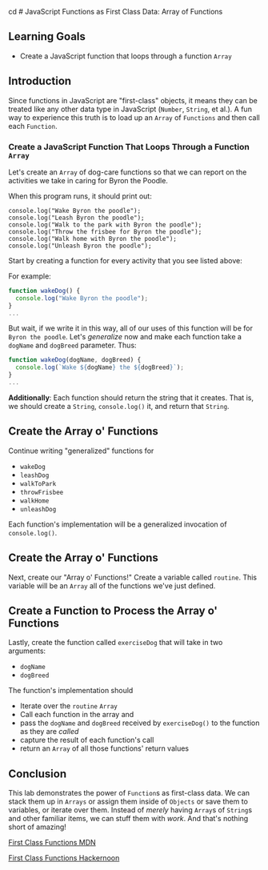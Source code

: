 cd # JavaScript Functions as First Class Data: Array of Functions

## Learning Goals

- Create a JavaScript function that loops through a function `Array`

## Introduction

Since functions in JavaScript are "first-class" objects, it means they can be
treated like any other data type in JavaScript (`Number`, `String`, et al.).  A
fun way to experience this truth is to load up an `Array` of `Functions` and
then call each `Function`.

### Create a JavaScript Function That Loops Through a Function `Array`

Let's create an `Array` of dog-care functions so that we can report on the
activities we take in caring for Byron the Poodle.

When this program runs, it should print out:

```
console.log("Wake Byron the poodle");
console.log("Leash Byron the poodle");
console.log("Walk to the park with Byron the poodle");
console.log("Throw the frisbee for Byron the poodle");
console.log("Walk home with Byron the poodle");
console.log("Unleash Byron the poodle");
```

Start by creating a function for every activity that you see listed above:

For example:

```js
function wakeDog() {
  console.log("Wake Byron the poodle");
}
...
```

But wait, if we write it in this way, all of our uses of this function will be
for `Byron the poodle`. Let's _generalize_ now and make each function take a
`dogName` and `dogBreed` parameter. Thus:

```js
function wakeDog(dogName, dogBreed) {
  console.log(`Wake ${dogName} the ${dogBreed}`);
}
...
```

**Additionally**: Each function should return the string that it creates. That
is, we should create a `String`, `console.log()` it, and return that `String`.

## Create the Array o' Functions

Continue writing "generalized" functions for

* `wakeDog`
* `leashDog`
* `walkToPark`
* `throwFrisbee`
* `walkHome`
* `unleashDog`

Each function's implementation will be a generalized invocation of
`console.log()`.

## Create the Array o' Functions

Next, create our "Array o' Functions!" Create a variable called `routine`. This
variable will be an `Array` all of the functions we've just defined.

## Create a Function to Process the Array o' Functions

Lastly, create the function called `exerciseDog` that will take in two
arguments:

* `dogName`
* `dogBreed`

The function's implementation should

* Iterate over the `routine` `Array`
* Call each function in the array and
* pass the `dogName` and `dogBreed` received by `exerciseDog()` to the function as they are _called_
* capture the result of each function's call
* return an `Array` of all those functions' return values

## Conclusion

This lab demonstrates the power of `Function`s as first-class data. We can
stack them up in `Arrays` or assign them inside of `Objects` or save them to
variables, or iterate over them. Instead of _merely_ having `Array`s of
`String`s and other familiar items, we can stuff them with _work_. And that's
nothing short of amazing!

[First Class Functions MDN](https://developer.mozilla.org/en-US/docs/Glossary/First-class_Function)

[First Class Functions Hackernoon](https://hackernoon.com/javascript-and-functional-programming-pt-2-first-class-functions-4437a1aec217)
